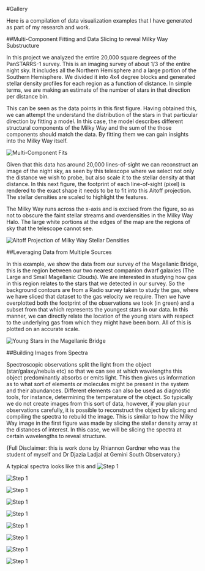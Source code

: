 #Gallery

Here is a compilation of data visualization examples that I have generated as part of my research and work.

##Multi-Component Fitting and Data Slicing to reveal Milky Way Substructure

In this project we analyzed the entire 20,000 square degrees of the PanSTARRS-1 survey. This is an imaging survey of about 1/3 of the entire night sky. It includes all the Northern Hemisphere and a large portion of the Southern Hemisphere. We divided it into 4x4 degree blocks and generated stellar density profiles for each region as a function of distance. In simple terms, we are making an estimate of the number of stars in that direction per distance bin.

This can be seen as the data points in this first figure. Having obtained this, we can attempt the understand the distribution of the stars in that particular direction by fitting a model. In this case, the model describes different structural components of the Milky Way and the sum of the those components should match the data. By fitting them we can gain insights into the Milky Way itself.

![Multi-Component Fits](https://clanrobin.github.io/Gallery/Multi-ComponentFitting.png)

Given that this data has around 20,000 lines-of-sight we can reconstruct an image of the night sky, as seen by this telescope where we select not only the distance we wish to probe, but also scale it to the stellar density at that distance. In this next figure, the footprint of each line-of-sight (pixel) is rendered to the exact shape it needs to be to fit into this Aitoff projection. The stellar densities are scaled to highlight the features. 

The Milky Way runs across the x-axis and is excised from the figure, so as not to obscure the faint stellar streams and overdensities in the Milky Way Halo. The large white portions at the edges of the map are the regions of sky that the telescope cannot see.

![Aitoff Projection of Milky Way Stellar Densities](https://clanrobin.github.io/Gallery/ACS_EBS_nowf_distplots.png)

##Leveraging Data from Multiple Sources

In this example, we show the data from our survey of the Magellanic Bridge, this is the region between our two nearest companion dwarf galaxies (The Large and Small Magellanic Clouds). We are interested in studying how gas in this region relates to the stars that we detected in our survey. So the background contours are from a Radio survey taken to study the gas, where we have sliced that dataset to the gas velocity we require. Then we have overplotted both the footprint of the observations we took (in green) and a subset from that which represents the youngest stars in our data. In this manner, we can directly relate the location of the young stars with respect to the underlying gas from which they might have been born. All of this is plotted on an accurate scale.

![Young Stars in the Magellanic Bridge](https://clanrobin.github.io/Gallery/MAGIC1_2_YMS_SMC_MB_gasmaps.png)

##Building Images from Spectra

Spectroscopic observations split the light from the object (star/galaxy/nebula etc) so that we can see at which wavelengths this object predominantly absorbs or emits light. This then gives us information as to what sort of elements or molecules might be present in the system and their abundances. Different elements can also be used as diagnostic tools, for instance, determining the temperature of the object. So typically we do not create images from this sort of data, however, if you plan your observations carefully, it is possible to reconstruct the object by slicing and compiling the spectra to rebuild the image. This is similar to how the Milky Way image in the first figure was made by slicing the stellar density array at the distances of interest. In this case, we will be slicing the spectra at certain wavelengths to reveal structure.

{Full Disclaimer: this is work done by Rhiannon Gardner who was the student of myself and Dr Djazia Ladjal at Gemini South Observatory.}

A typical spectra looks like this and 
![Step 1](https://clanrobin.github.io/Gallery/Presentation_JustPal5_BCC.001.png)

![Step 1](https://clanrobin.github.io/Gallery/Presentation_JustPal5_BCC.001.png)

![Step 1](https://clanrobin.github.io/Gallery/Presentation_JustPal5_BCC.001.png)

![Step 1](https://clanrobin.github.io/Gallery/Presentation_JustPal5_BCC.001.png)

![Step 1](https://clanrobin.github.io/Gallery/Presentation_JustPal5_BCC.001.png)

![Step 1](https://clanrobin.github.io/Gallery/Presentation_JustPal5_BCC.001.png)

![Step 1](https://clanrobin.github.io/Gallery/Presentation_JustPal5_BCC.001.png)

![Step 1](https://clanrobin.github.io/Gallery/Presentation_JustPal5_BCC.001.png)

![Step 1](https://clanrobin.github.io/Gallery/Presentation_JustPal5_BCC.001.png)


